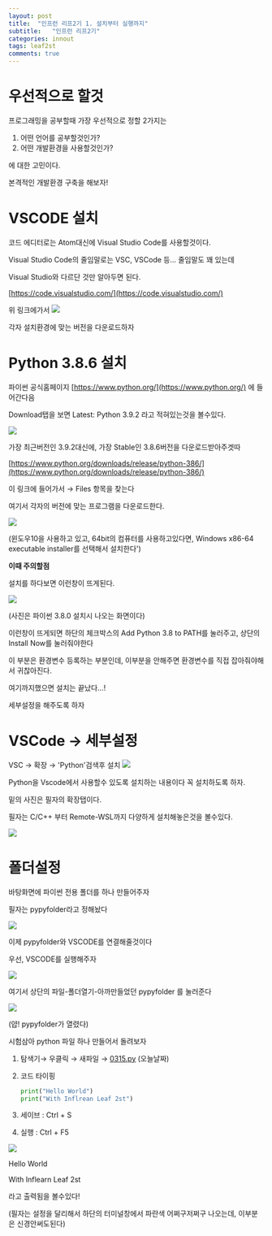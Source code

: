 ```yaml
---
layout: post
title:  "인프런 리프2기 1. 설치부터 실행까지"
subtitle:   "인프런 리프2기"
categories: innout
tags: leaf2st
comments: true
---
```



# 우선적으로 할것

프로그래밍을 공부할때 가장 우선적으로 정할 2가지는

1. 어떤 언어를 공부할것인가?
2. 어떤 개발환경을 사용할것인가?

에 대한 고민이다.

본격적인 개발환경 구축을 해보자!

# VSCODE 설치

코드 에디터로는 Atom대신에 Visual Studio Code를 사용할것이다.

Visual Studio Code의 줄임말로는 VSC, VSCode 등... 줄임말도 꽤 있는데 

Visual Studio와 다르단 것만 알아두면 된다.

[https://code.visualstudio.com/](https://code.visualstudio.com/)

위 링크에가서
<img src="/assets/img/202103/0315/1VSC.jpg">  


각자 설치환경에 맞는 버전을 다운로드하자

# Python 3.8.6 설치

파이썬 공식홈페이지 [https://www.python.org/](https://www.python.org/) 에 들어간다음

Download탭을 보면 Latest: Python 3.9.2 라고 적혀있는것을 볼수있다.

<img src="/assets/img/202103/0315/2Python.jpg">  

가장 최근버전인 3.9.2대신에, 가장 Stable인 3.8.6버전을 다운로드받아주겟따

[https://www.python.org/downloads/release/python-386/](https://www.python.org/downloads/release/python-386/)

이 링크에 들어가서 → Files 항목을 찾는다 

여기서 각자의 버전에 맞는 프로그램을 다운로드한다.


<img src="/assets/img/202103/0315/3version.jpg">  

(윈도우10을 사용하고 있고, 64bit의 컴퓨터를 사용하고있다면, Windows x86-64 executable installer를 선택해서 설치한다')

**이때 주의할점**

설치를 하다보면 이런창이 뜨게된다.

<img src="/assets/img/202103/0315/4Attention.jpg">  

(사진은 파이썬 3.8.0 설치시 나오는 화면이다)

이런창이 뜨게되면 하단의 체크박스의 Add Python 3.8 to PATH를 눌러주고, 상단의 Install Now를 눌러줘야한다

이 부분은 환경변수 등록하는 부분인데, 이부분을 안해주면 환경변수를 직접 잡아줘야해서 귀찮아진다.

여기까지했으면 설치는 끝났다...! 

세부설정을 해주도록 하자

# VSCode → 세부설정

VSC → 확장 → 'Python'검색후 설치
<img src="/assets/img/202103/0315/5marketplace.jpg">  

Python을 Vscode에서 사용할수 있도록 설치하는 내용이다 꼭 설치하도록 하자.

밑의 사진은 필자의 확장탭이다. 

필자는 C/C++ 부터 Remote-WSL까지 다양하게 설치해놓은것을 볼수있다.

<img src="/assets/img/202103/0315/6Extension.jpg">  

# 폴더설정

바탕화면에 파이썬 전용 폴더를 하나 만들어주자

필자는 pypyfolder라고 정해놨다

<img src="/assets/img/202103/0315/7pypyfolder.jpg">  

이제 pypyfolder와 VSCODE를 연결해줄것이다

우선, VSCODE를 실행해주자

<img src="/assets/img/202103/0315/8IMG1.jpg">  

여기서 상단의 파일-폴더열기-아까만들었던 pypyfolder 를 눌러준다

<img src="/assets/img/202103/0315/8IMG2.jpg">  

(얍! pypyfolder가 열렸다)

시험삼아 python 파일 하나 만들어서 돌려보자

1. 탐색기→ 우클릭 → 새파일 → [0315.py](http://0315.py) (오늘날짜)
2. 코드 타이핑

    ```python
    print("Hello World")
    print("With Inflrean Leaf 2st")
    ```

3. 세이브 : Ctrl + S 
4. 실행 : Ctrl + F5

<img src="/assets/img/202103/0315/8IMG3.jpg">  

Hello World

With Inflearn Leaf 2st 

라고 출력됨을 볼수있다!

(필자는 설정을 달리해서 하단의 터미널창에서 파란색 어쩌구저쩌구 나오는데, 이부분은 신경안써도된다)